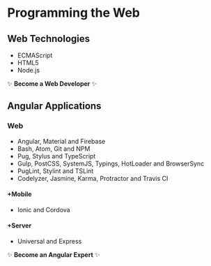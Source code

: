 # Programming the Web

## Web Technologies
* ECMAScript
* HTML5
* Node.js

:sparkles: **Become a Web Developer** :sparkles:

## Angular Applications

### Web
* Angular, Material and Firebase
* Bash, Atom, Git and NPM
* Pug, Stylus and TypeScript
* Gulp, PostCSS, SystemJS, Typings, HotLoader and BrowserSync
* PugLint, Stylint and TSLint
* Codelyzer, Jasmine, Karma, Protractor and Travis CI

#### +Mobile
* Ionic and Cordova

#### +Server
* Universal and Express

:sparkles: **Become an Angular Expert** :sparkles:
